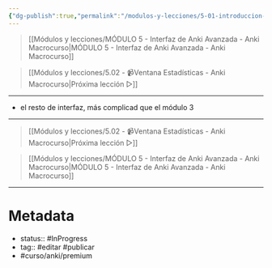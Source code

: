 ```yaml
---
{"dg-publish":true,"permalink":"/modulos-y-lecciones/5-01-introduccion-al-modulo-5-anki-macrocurso/","noteIcon":"","updated":"2024-05-21T22:14:03.295+02:00"}
---
```



> [[Módulos y lecciones/MÓDULO 5 - Interfaz de Anki Avanzada - Anki Macrocurso\|MÓDULO 5 - Interfaz de Anki Avanzada - Anki Macrocurso]]

> [[Módulos y lecciones/5.02 - 📹Ventana Estadísticas - Anki Macrocurso\|Próxima lección ▷]]

---

- el resto de interfaz, más complicad que el módulo 3


---

> [[Módulos y lecciones/5.02 - 📹Ventana Estadísticas - Anki Macrocurso\|Próxima lección ▷]]

> [[Módulos y lecciones/MÓDULO 5 - Interfaz de Anki Avanzada - Anki Macrocurso\|MÓDULO 5 - Interfaz de Anki Avanzada - Anki Macrocurso]]

---

# Metadata
- status:: #InProgress  
- tag:: #editar #publicar
- #curso/anki/premium  